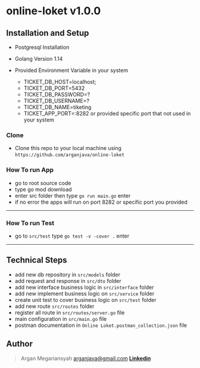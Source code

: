 # online-loket v1.0.0


## Installation and Setup

- Postgresql Installation
- Golang Version 1.14


- Provided Environment Variable in your system
  - TICKET_DB_HOST=localhost;
  - TICKET_DB_PORT=5432
  - TICKET_DB_PASSWORD=?
  - TICKET_DB_USERNAME=?
  - TICKET_DB_NAME=tiketing
  - TICKET_APP_PORT=:8282 or provided specific port that not used in your system
  
### Clone

- Clone this repo to your local machine using `https://github.com/arganjava/online-loket`

### How To run App
- go to root source code
- type go mod download
- enter src folder then type `go run main.go` enter
- if no error the apps will run on port 8282 or specific port you provided
---

### How To run Test
- go to `src/test` type `go test -v -cover .` enter
---

## Technical Steps

- add new db repository in `src/models` folder 
- add request and response in `src/dto` folder 
- add new interface business logic in `src/interface` folder
- add new implement business logic on `src/service` folder
- create unit test to cover business logic on `src/test` folder
- add new route `src/routes` folder
- register all route in `src/routes/server.go` file
- main configuration in `src/main.go` file 
- postman documentation in `Online Loket.postman_collection.json` file 

## Author

> Argan Megariansyah arganjava@gmail.com **[Linkedin](https://www.linkedin.com/in/argan-megariansyah-65751a89/)**